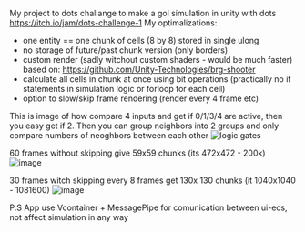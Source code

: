 My project to dots challange to make a gol simulation in unity with dots https://itch.io/jam/dots-challenge-1
My optimalizations:
  - one entity == one chunk of cells (8 by 8) stored in single ulong
  - no storage of future/past chunk version (only borders)
  - custom render (sadly witchout custom shaders - would be much faster)
    based on: https://github.com/Unity-Technologies/brg-shooter
  - calculate all cells in chunk at once using bit operations (practically no if statements in simulation logic or forloop for each cell)
  - option to slow/skip frame rendering (render every 4 frame etc)

This is image of how compare 4 inputs and get if 0/1/3/4 are active, then you easy get if 2. Then you can group neighbors into 2 groups and only compare numbers of neoghbors between each other
![logic gates](https://github.com/andruplay9/gameOfLifeForDotsChallange032024/assets/57016413/4e5fc60c-752a-45d1-8829-8ea2843d65b4)

60 frames without skipping give 59x59 chunks (its 472x472 - 200k)
![image](https://github.com/andruplay9/gameOfLifeForDotsChallange032024/assets/57016413/dfc60482-75eb-4639-a111-c9df218e6175)

30 frames witch skipping every 8 frames get 130x 130 chunks (it 1040x1040 - 1081600)
![image](https://github.com/andruplay9/gameOfLifeForDotsChallange032024/assets/57016413/4b92ca9a-a738-43d7-9f4d-9f74045eb672)

P.S App use Vcontainer + MessagePipe for comunication between ui-ecs, not affect simulation in any way

